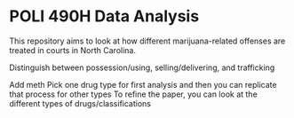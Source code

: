 # POLI 490H Data Analysis
This repository aims to look at how different marijuana-related offenses are treated in courts in North Carolina.

Distinguish between possession/using, selling/delivering, and trafficking

Add meth
Pick one drug type for first analysis and then you can replicate that process for other types
To refine the paper, you can look at the different types of drugs/classifications